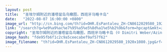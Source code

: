 ```yaml
---
layout: post
title:  "圣埃尔姆附近的潘塔留岛鸟瞰图，西班牙马略卡岛"
date:   "2022-08-07 16:00:00 +0800"
image_url: "http://cn.bing.com/th?id=OHR.EsPantaleu_ZH-CN8612029580_1920x1080.jpg&rf=LaDigue_1920x1080.jpg&pid=hp"
link: "/search?q=%e9%a9%ac%e7%95%a5%e5%8d%a1%e5%b2%9b&form=hpcapt&mkt=zh-cn"
copyright: "圣埃尔姆附近的潘塔留岛鸟瞰图，西班牙马略卡岛 (© Dimitri Weber/Azing航空公司)"
image_hash: "fde95fb6f1c2c9a5ceecabef9af57f62"
image_filename: "th?id=OHR.EsPantaleu_ZH-CN8612029580_1920x1080.jpg&rf=LaDigue_1920x1080.jpg&pid=hp"
---
```

